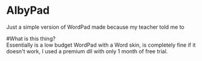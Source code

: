 # AlbyPad
Just a simple version of WordPad made because my teacher told me to <br>

#What is this thing? <br>
Essentially is a low budget WordPad with a Word skin, is completely fine if it doesn't work, I used a premium dll with only 1 month of free trial.
